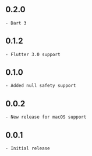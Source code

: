 ## 0.2.0

    - Dart 3

## 0.1.2

    - Flutter 3.0 support

## 0.1.0

    - Added null safety support

## 0.0.2

    - New release for macOS support

## 0.0.1

    - Initial release
